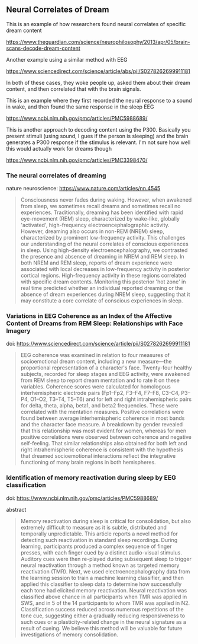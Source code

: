 ## Neural Correlates of Dream

This is an example of how researchers found neural correlates of specific dream content

https://www.theguardian.com/science/neurophilosophy/2013/apr/05/brain-scans-decode-dream-content

Another example using a similar method with EEG

https://www.sciencedirect.com/science/article/abs/pii/S0278262699911181

In both of these cases, they woke people up, asked them about their dream content, and then correlated that with the brain signals.

This is an example where they first recorded the neural response to a sound in wake, and then found the same response in the sleep EEG

https://www.ncbi.nlm.nih.gov/pmc/articles/PMC5988689/

This is another approach to decoding content using the P300. Basically you present stimuli (using sound, I gues if the person is sleeping) and the brain generates a P300 response if the stimulus is relevant. I'm not sure how well this would actually work for dreams though

https://www.ncbi.nlm.nih.gov/pmc/articles/PMC3398470/



### The neural correlates of dreaming

nature neuroscience: https://www.nature.com/articles/nn.4545

>Consciousness never fades during waking. However, when awakened from sleep, we sometimes recall dreams and sometimes recall no experiences. Traditionally, dreaming has been identified with rapid eye-movement (REM) sleep, characterized by wake-like, globally 'activated', high-frequency electroencephalographic activity. However, dreaming also occurs in non-REM (NREM) sleep, characterized by prominent low-frequency activity. This challenges our understanding of the neural correlates of conscious experiences in sleep. Using high-density electroencephalography, we contrasted the presence and absence of dreaming in NREM and REM sleep. In both NREM and REM sleep, reports of dream experience were associated with local decreases in low-frequency activity in posterior cortical regions. High-frequency activity in these regions correlated with specific dream contents. Monitoring this posterior 'hot zone' in real time predicted whether an individual reported dreaming or the absence of dream experiences during NREM sleep, suggesting that it may constitute a core correlate of conscious experiences in sleep.



### Variations in EEG Coherence as an Index of the Affective Content of Dreams from REM Sleep: Relationships with Face Imagery

doi: https://www.sciencedirect.com/science/article/pii/S0278262699911181

> EEG coherence was examined in relation to four measures of socioemotional dream content, including a new measure—the proportional representation of a character's face. Twenty-four healthy subjects, recorded for sleep stages and EEG activity, were awakened from REM sleep to report dream mentation and to rate it on these variables. Coherence scores were calculated for homologous interhemispheric electrode pairs (Fp1–Fp2, F3–F4, F7–F8, C3–C4, P3–P4, O1–O2, T3–T4, T5–T6) and for left and right intrahemispheric pairs for delta, theta, alpha, beta1, and beta2 frequencies. These were correlated with the mentation measures. Positive correlations were found between average interhemispheric coherence in most bands and the character face measure. A breakdown by gender revealed that this relationship was most evident for women, whereas for men positive correlations were observed between coherence and negative self-feeling. That similar relationships also obtained for both left and right intrahemispheric coherence is consistent with the hypothesis that dreamed socioemotional interactions reflect the integrative functioning of many brain regions in both hemispheres.



### Identification of memory reactivation during sleep by EEG classification

doi: https://www.ncbi.nlm.nih.gov/pmc/articles/PMC5988689/

abstract

> Memory reactivation during sleep is critical for consolidation, but also extremely difficult to measure as it is subtle, distributed and temporally unpredictable. This article reports a novel method for detecting such reactivation in standard sleep recordings. During learning, participants produced a complex sequence of finger presses, with each finger cued by a distinct audio-visual stimulus. Auditory cues were then re-played during subsequent sleep to trigger neural reactivation through a method known as targeted memory reactivation (TMR). Next, we used electroencephalography data from the learning session to train a machine learning classifier, and then applied this classifier to sleep data to determine how successfully each tone had elicited memory reactivation. Neural reactivation was classified above chance in all participants when TMR was applied in SWS, and in 5 of the 14 participants to whom TMR was applied in N2. Classification success reduced across numerous repetitions of the tone cue, suggesting either a gradually reducing responsiveness to such cues or a plasticity-related change in the neural signature as a result of cueing. We believe this method will be valuable for future investigations of memory consolidation.

